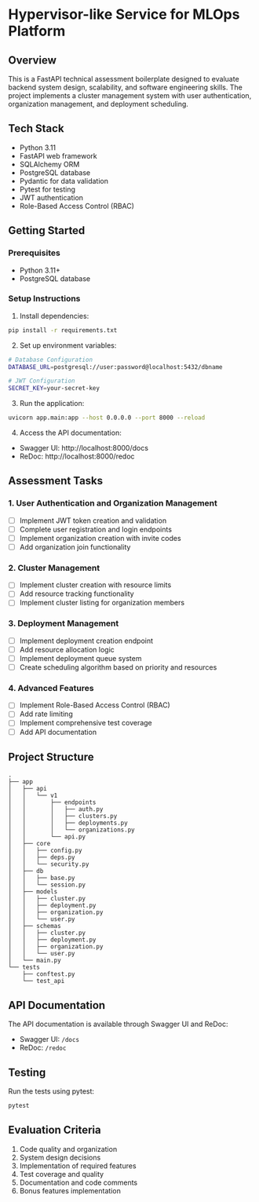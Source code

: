 # Hypervisor-like Service for MLOps Platform

## Overview
This is a FastAPI technical assessment boilerplate designed to evaluate backend system design, scalability, and software engineering skills. The project implements a cluster management system with user authentication, organization management, and deployment scheduling.

## Tech Stack
- Python 3.11
- FastAPI web framework
- SQLAlchemy ORM
- PostgreSQL database
- Pydantic for data validation
- Pytest for testing
- JWT authentication
- Role-Based Access Control (RBAC)

## Getting Started

### Prerequisites
- Python 3.11+
- PostgreSQL database

### Setup Instructions
1. Install dependencies:
```bash
pip install -r requirements.txt
```

2. Set up environment variables:
```bash
# Database Configuration
DATABASE_URL=postgresql://user:password@localhost:5432/dbname

# JWT Configuration
SECRET_KEY=your-secret-key
```

3. Run the application:
```bash
uvicorn app.main:app --host 0.0.0.0 --port 8000 --reload
```

4. Access the API documentation:
- Swagger UI: http://localhost:8000/docs
- ReDoc: http://localhost:8000/redoc

## Assessment Tasks

### 1. User Authentication and Organization Management
- [ ] Implement JWT token creation and validation
- [ ] Complete user registration and login endpoints
- [ ] Implement organization creation with invite codes
- [ ] Add organization join functionality

### 2. Cluster Management
- [ ] Implement cluster creation with resource limits
- [ ] Add resource tracking functionality
- [ ] Implement cluster listing for organization members

### 3. Deployment Management
- [ ] Implement deployment creation endpoint
- [ ] Add resource allocation logic
- [ ] Implement deployment queue system
- [ ] Create scheduling algorithm based on priority and resources

### 4. Advanced Features
- [ ] Implement Role-Based Access Control (RBAC)
- [ ] Add rate limiting
- [ ] Implement comprehensive test coverage
- [ ] Add API documentation

## Project Structure
```
.
├── app
│   ├── api
│   │   └── v1
│   │       ├── endpoints
│   │       │   ├── auth.py
│   │       │   ├── clusters.py
│   │       │   ├── deployments.py
│   │       │   └── organizations.py
│   │       └── api.py
│   ├── core
│   │   ├── config.py
│   │   ├── deps.py
│   │   └── security.py
│   ├── db
│   │   ├── base.py
│   │   └── session.py
│   ├── models
│   │   ├── cluster.py
│   │   ├── deployment.py
│   │   ├── organization.py
│   │   └── user.py
│   ├── schemas
│   │   ├── cluster.py
│   │   ├── deployment.py
│   │   ├── organization.py
│   │   └── user.py
│   └── main.py
└── tests
    ├── conftest.py
    └── test_api
```

## API Documentation
The API documentation is available through Swagger UI and ReDoc:
- Swagger UI: `/docs`
- ReDoc: `/redoc`

## Testing
Run the tests using pytest:
```bash
pytest
```

## Evaluation Criteria
1. Code quality and organization
2. System design decisions
3. Implementation of required features
4. Test coverage and quality
5. Documentation and code comments
6. Bonus features implementation

